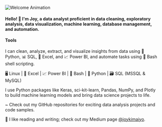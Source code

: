 ![Welcome Animation](https://your-gif-url.com/welcome.gif)

#### Hello! 👋 I'm Joy, a data analyst proficient in data cleaning, exploratory analysis, data visualization, machine learning, database management, and automation.


#### Tools
I can clean, analyze, extract, and visualize insights from data using 🐍 Python, 📊 SQL, 📑 Excel, and 📈 Power BI, and automate tasks using 🐚 Bash shell scripting.

🖥️ Linux | 📑 Excel | 📈 Power BI | 🐚 Bash | 🐍 Python | 🗃️ SQL (MSSQL & MySQL)

I use Python packages like Keras, sci-kit-learn, Pandas, NumPy, and Plotly to build machine learning models and bring data science projects to life.

~ Check out my GitHub repositories for exciting data analysis projects and code samples. 

:sunflower: I like reading and writing; check out my Medium page [@joykimaiyo](https://medium.com/@joy.kimaiyo).
